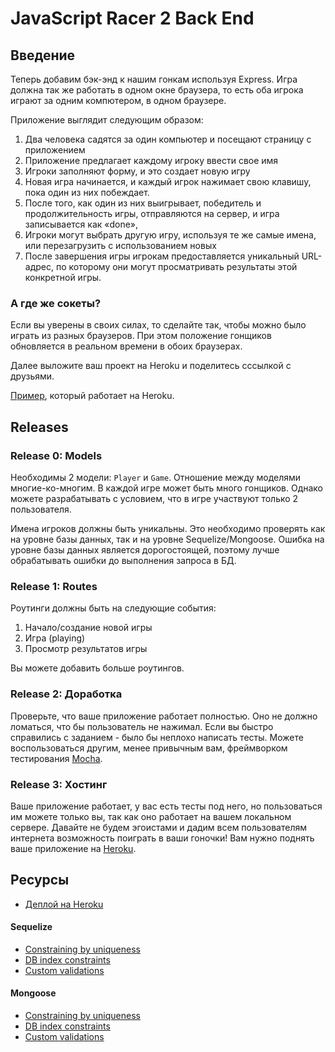 # JavaScript Racer 2 Back End

## Введение

Теперь добавим бэк-энд к нашим гонкам используя Express. Игра должна так же работать в одном окне браузера, то есть оба игрока играют за одним компютером, в одном браузере.

Приложение выглядит следующим образом:

1. Два человека садятся за один компьютер и посещают страницу с приложением
2. Приложение предлагает каждому игроку ввести свое имя
3. Игроки заполняют форму, и это создает новую игру
4. Новая игра начинается, и каждый игрок нажимает свою клавишу, пока один из них побеждает.
5. После того, как один из них выигрывает, победитель и продолжительность игры, отправляются на сервер, и игра записывается как «done»,
6. Игроки могут выбрать другую игру, используя те же самые имена, или перезагрузить с использованием новых
7. После завершения игры игрокам предоставляется уникальный URL-адрес, по которому они могут просматривать результаты этой конкретной игры.

### А где же сокеты?

Если вы уверены в своих силах, то сделайте так, чтобы можно было играть из разных браузеров. При этом положение гонщиков обновляется в реальном времени в обоих браузерах.

Далее выложите ваш проект на Heroku и поделитесь сссылкой с друзьями.

[Пример](https://github.com/ehpc/heroku-websocket), который работает на Heroku.


## Releases

### Release 0: Models

Необходимы  2 модели: `Player` и `Game`. Отношение между моделями многие-ко-многим. В каждой игре может быть много гонщиков. Однако можете разрабатывать с условием, что в игре участвуют только 2 пользователя. 

Имена игроков должны быть уникальны. Это необходимо проверять как на уровне базы данных, так и на уровне Sequelize/Mongoose. Ошибка на уровне базы данных является дорогостоящей, поэтому лучше обрабатывать ошибки до выполнения запроса в БД.


### Release 1: Routes

Роутинги должны быть на следующие события:

1. Начало/создание новой игры
2. Игра (playing)
3. Просмотр результатов игры

Вы можете добавить больше роутингов.


### Release 2: Доработка

Проверьте, что ваше приложение работает полностью. Оно не должно ломаться, что бы пользователь не нажимал. Если вы быстро справились с заданием - было бы неплохо написать тесты. Можете воспользоваться другим, менее привычным вам, фреймворком тестирования [Mocha][].

### Release 3: Хостинг

Ваше приложение работает, у вас есть тесты под него, но пользоваться им можете только вы, так как оно работает на вашем локальном сервере. Давайте не будем эгоистами и дадим всем пользователям интернета возможность поиграть в ваши гоночки! Вам нужно поднять ваше приложение на [Heroku][].


## Ресурсы

* [Деплой на Heroku][Heroku Deploy]

#### Sequelize
* [Constraining by uniqueness][Sequelize uniqueness constraint]
* [DB index constraints][Sequelize index documentation]
* [Custom validations][Sequelize validation]

#### Mongoose
* [Constraining by uniqueness][Mongoose uniqueness constraint]
* [DB index constraints][Mongoose index documentation]
* [Custom validations][Mongoose validation]


[Sequelize uniqueness constraint]: http://docs.sequelizejs.com/manual/tutorial/models-definition.html
[Sequelize index documentation]: http://docs.sequelizejs.com/manual/tutorial/models-definition.html#indexes
[Sequelize validation]: http://docs.sequelizejs.com/manual/tutorial/models-definition.html#validations

[Mongoose uniqueness constraint]: https://mongoosejs.com/docs/validation.html#the-unique-option-is-not-a-validator
[Mongoose index documentation]: https://mongoosejs.com/docs/guide.html#indexes
[Mongoose validation]: https://mongoosejs.com/docs/validation.html

[Mocha]: https://mochajs.org/
[Heroku]: https://www.heroku.com/
[Heroku Deploy]: https://medium.com/devschacht/node-hero-chapter-12-6c392f4e3c0f
